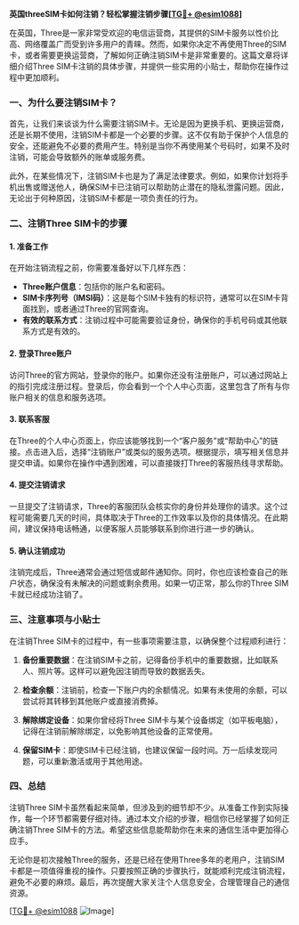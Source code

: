 **英国threeSIM卡如何注销？轻松掌握注销步骤[[TG💪+ @esim1088](https://t.me/s/esim1088)]**

在英国，Three是一家非常受欢迎的电信运营商，其提供的SIM卡服务以性价比高、网络覆盖广而受到许多用户的青睐。然而，如果你决定不再使用Three的SIM卡，或者需要更换运营商，了解如何正确注销SIM卡是非常重要的。这篇文章将详细介绍Three SIM卡注销的具体步骤，并提供一些实用的小贴士，帮助你在操作过程中更加顺利。

### 一、为什么要注销SIM卡？

首先，让我们来谈谈为什么需要注销SIM卡。无论是因为更换手机、更换运营商，还是长期不使用，注销SIM卡都是一个必要的步骤。这不仅有助于保护个人信息的安全，还能避免不必要的费用产生。特别是当你不再使用某个号码时，如果不及时注销，可能会导致额外的账单或服务费。

此外，在某些情况下，注销SIM卡也是为了满足法律要求。例如，如果你计划将手机出售或赠送他人，确保SIM卡已注销可以帮助防止潜在的隐私泄露问题。因此，无论出于何种原因，注销SIM卡都是一项负责任的行为。

### 二、注销Three SIM卡的步骤

#### 1. 准备工作

在开始注销流程之前，你需要准备好以下几样东西：

- **Three账户信息**：包括你的账户名和密码。
- **SIM卡序列号（IMSI码）**：这是每个SIM卡独有的标识符，通常可以在SIM卡背面找到，或者通过Three的官网查询。
- **有效的联系方式**：注销过程中可能需要验证身份，确保你的手机号码或其他联系方式是有效的。

#### 2. 登录Three账户

访问Three的官方网站，登录你的账户。如果你还没有注册账户，可以通过网站上的指引完成注册过程。登录后，你会看到一个个人中心页面，这里包含了所有与你账户相关的信息和服务选项。

#### 3. 联系客服

在Three的个人中心页面上，你应该能够找到一个“客户服务”或“帮助中心”的链接。点击进入后，选择“注销账户”或类似的服务选项。根据提示，填写相关信息并提交申请。如果你在操作中遇到困难，可以直接拨打Three的客服热线寻求帮助。

#### 4. 提交注销请求

一旦提交了注销请求，Three的客服团队会核实你的身份并处理你的请求。这个过程可能需要几天的时间，具体取决于Three的工作效率以及你的具体情况。在此期间，建议保持电话畅通，以便客服人员能够联系到你进行进一步的确认。

#### 5. 确认注销成功

注销完成后，Three通常会通过短信或邮件通知你。同时，你也应该检查自己的账户状态，确保没有未解决的问题或剩余费用。如果一切正常，那么你的Three SIM卡就已经成功注销了。

### 三、注意事项与小贴士

在注销Three SIM卡的过程中，有一些事项需要注意，以确保整个过程顺利进行：

1. **备份重要数据**：在注销SIM卡之前，记得备份手机中的重要数据，比如联系人、照片等。这样可以避免因注销而导致的数据丢失。

2. **检查余额**：注销前，检查一下账户内的余额情况。如果有未使用的余额，可以尝试将其转移到其他账户或直接消费掉。

3. **解除绑定设备**：如果你曾经将Three SIM卡与某个设备绑定（如平板电脑），记得在注销前解除绑定，以免影响其他设备的正常使用。

4. **保留SIM卡**：即使SIM卡已经注销，也建议保留一段时间。万一后续发现问题，可以重新激活或用于其他用途。

### 四、总结

注销Three SIM卡虽然看起来简单，但涉及到的细节却不少。从准备工作到实际操作，每一个环节都需要仔细对待。通过本文介绍的步骤，相信你已经掌握了如何正确注销Three SIM卡的方法。希望这些信息能帮助你在未来的通信生活中更加得心应手。

无论你是初次接触Three的服务，还是已经在使用Three多年的老用户，注销SIM卡都是一项值得重视的操作。只要按照正确的步骤执行，就能顺利完成注销流程，避免不必要的麻烦。最后，再次提醒大家关注个人信息安全，合理管理自己的通信资源。

[[TG💪+ @esim1088](https://t.me/s/esim1088) ![Image](https://i.postimg.cc/4NQfJmqS/Snipaste-2025-05-13-00-14-12.png)]